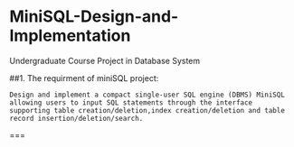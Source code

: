 # MiniSQL-Design-and-Implementation
Undergraduate Course Project in Database System 




##1. The requirment of miniSQL project:

	Design and implement a compact single-user SQL engine (DBMS) MiniSQL  
	allowing users to input SQL statements through the interface
	supporting table creation/deletion,index creation/deletion and table record insertion/deletion/search. 

===
